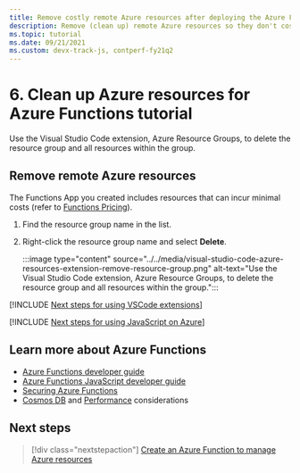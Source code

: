 ```yaml
---
title: Remove costly remote Azure resources after deploying the Azure Functions 3.x application
description: Remove (clean up) remote Azure resources so they don't cost money. To clean up the resources, right-click the Function App in the Azure Functions explorer and select **Delete Function App**.
ms.topic: tutorial
ms.date: 09/21/2021
ms.custom: devx-track-js, contperf-fy21q2
---
```


# 6. Clean up Azure resources for Azure Functions tutorial

Use the Visual Studio Code extension, Azure Resource Groups, to delete the resource group and all resources within the group.

## Remove remote Azure resources

The Functions App you created includes resources that can incur minimal costs (refer to [Functions Pricing](https://azure.microsoft.com/pricing/details/functions/)).  

1. Find the resource group name in the list.
1. Right-click the resource group name and select **Delete**.

    :::image type="content" source="../../media/visual-studio-code-azure-resources-extension-remove-resource-group.png" alt-text="Use the Visual Studio Code extension, Azure Resource Groups, to delete the resource group and all resources within the group.":::

[!INCLUDE [Next steps for using VSCode extensions](../../includes/tutorial-next-steps-vscode-extensions.md)]

[!INCLUDE [Next steps for using JavaScript on Azure](../../includes/tutorial-next-steps-js-azure.md)]

## Learn more about Azure Functions

* [Azure Functions developer guide](/azure/azure-functions/functions-reference)
* [Azure Functions JavaScript developer guide](/azure/azure-functions/functions-reference-node)
* [Securing Azure Functions](/azure/azure-functions/security-concepts)
* [Cosmos DB](/azure/azure-functions/storage-considerations) and [Performance](/azure/azure-functions/functions-best-practices) considerations

## Next steps

> [!div class="nextstepaction"]
> [Create an Azure Function to manage Azure resources](../../how-to/with-web-app/azure-function-resource-group-management/introduction.md)
